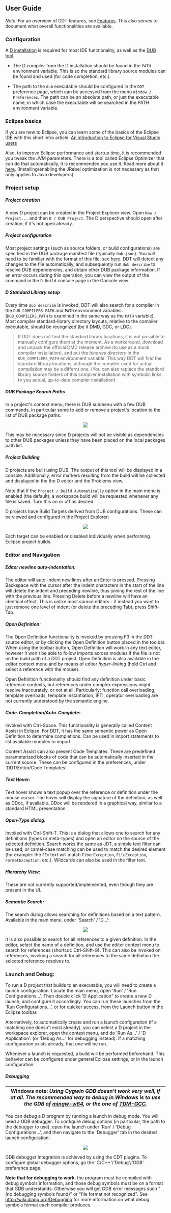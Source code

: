 ## User Guide

*Note:* For an overview of DDT features, see [Features](Features.md#ddt-features). This also serves to document 
what overall functionalities are available.

### Configuration

A [D installation](http://dlang.org/download.html) is required for most IDE functionality, as well as the [DUB tool](http://code.dlang.org/about).

* The D compiler from the D installation should be found in the `PATH` environment variable. This is so the standard library source modules can be found and used (for code completion, etc.).

 * The path to the `dub` executable should be configured in the `DDT` preference page, which can be accessed from the menu `Window / Preferences`. The path can be an absolute path, or just the executable name, in which case the executable will be searched in the PATH environment variable.

### Eclipse basics

If you are new to Eclipse, you can learn some of the basics of the Eclipse IDE with this short intro article: 
[An introduction to Eclipse for Visual Studio users
](http://www.ibm.com/developerworks/opensource/library/os-eclipse-visualstudio/)

Also, to improve Eclipse performance and startup time, it is recommended you tweak the JVM parameters. There is a tool called Eclipse Optimizer that can do that automatically, it is recommended you use it. Read more about it [here](http://www.infoq.com/news/2015/03/eclipse-optimizer). (Installing/enabling the JRebel optimization is not necessary as that only applies to Java developers)


### Project setup

##### Project creation
A new D project can be created in the Project Explorer view. Open `New / Project...` and then `D / DUB Project`. The D perspective should open after creation, if it's not open already.

##### Project configuration
Most project settings (such as source folders, or build configurations) are specified in the DUB package manifest file (typically `dub.json`). You will need to be familiar with the format of this file, see [here](http://code.dlang.org/package-format).
DDT will detect any changes to the file automatically, and subsequently run `dub describe` to resolve DUB dependencies, and obtain other DUB package information. If an error occurs during this operation, you can view the output of the command in the `D Build` console page in the Console view.   

##### D Standard Library setup
Every time `dub describe` is invoked, DDT will also search for a compiler in the `DUB_COMPILERS_PATH` and `PATH` environment variables. (`DUB_COMPILERS_PATH` is examined in the same way as the `PATH` variable). Most compiler standard-library directory layouts, relative to the compiler executable, should be recognized (be it DMD, GDC, or LDC). 

> If DDT does not find the standard library locations, it is not possible to manually configure them at the moment. As a workaround, download and unpack the official DMD release archive (to use as a mock compiler installation), and put the *binaries directory* in the `DUB_COMPILERS_PATH` environment variable. This way DDT will find the standard library locations, although the compiler used for actual compilation may be a differnt one. (You can also replace the standard library source folders of this compiler installation with symbolic links to you actual, up-to-date compiler installation)

##### DUB Package Search Paths

In a project's context menu, there is DUB submenu with a few DUB commands, in particular some to add or remove a project's location to the list of DUB package paths:

<div align="center">
<a href="screenshots/UserGuide_DubCtxMenu.png?raw=true"><img src="screenshots/UserGuide_DubCtxMenu.png" /><a/> 
</div> 

This may be necessary since D projects will not be visible as dependencies to other DUB packages unless they have been placed on the local packages path list.

##### Project Building

D projects are built using DUB. The output of this tool will be displayed in a console. Additionally, error markers resulting from the build will be collected and displayed in the the D editor and the Problems view.

Note that if the `Project / Build Automatically` option in the main menu is enabled (the default), a workspace build will be requested whenever any file is saved. Turn this on or off as desired.

D projects have Build Targets derived from DUB configurations. These can be viewed and configured in the Project Explorer:

<div align="center">
<a href="screenshots/UserGuide_BuildTargets.png?raw=true"><img src="screenshots/UserGuide_BuildTargets.png" /><a/> 
</div>

Each target can be enabled or disabled individually when performing Eclipse project builds. 

### Editor and Navigation

##### Editor newline auto-indentation:
The editor will auto-indent new lines after an Enter is pressed. Pressing Backspace with the cursor after the indent characters in the start of the line will delete the indent and preceding newline, thus joining the rest of the line with the previous line. Pressing Delete before a newline will have an identical effect.
This is unlike most source editors - if instead you want to just remove one level of indent (or delete the preceding Tab), press Shift-Tab. 

##### Open Definition:
The Open Definition functionality is invoked by pressing F3 in the DDT source editor, or by clicking the Open Definition button placed in the toolbar. When using the toolbar button, Open Definition will work in any text editor, however it won't be able to follow imports across modules if the file is not on the build path of a DDT project. Open Definition is also available in the editor context menu and by means of editor *hyper-linking* (hold Ctrl and select a reference with the mouse).

Open Definition functionality should find any definition under basic reference contexts, but references under complex expressions might resolve inaccurately, or not at all.
Particularly: function call overloading, template overloads, template instantiation, IFTI, operator overloading are not currently understood by the semantic engine.

##### Code-Completion/Auto-Complete:
Invoked with Ctrl-Space. This functionality is generally called Content Assist in Eclipse. For DDT, it has the same semantic power as Open Definition to determine completions. Can be used in import statements to list available modules to import.

Content Assist can also present Code Templates. These are predefined parameterized blocks of code that can be automatically inserted in the current source. These can be configured in the preferences, under 'DDT/Editor/Code Templates'.

##### Text Hover:
Text hover shows a text popup over the reference or definition under the mouse cursor. The hover will display the signature of the definition, as well as DDoc, if available. DDoc will be rendered in a graphical way, similar to a standard HTML presentation.

##### Open-Type dialog:
Invoked with Ctrl-Shift-T. This is a dialog that allows one to search for any definitions (types or meta-types) and open an editor on the source of the selected definition. Search works the same as JDT, a simple text filter can be used, or camel-case matching can be used to match the desired element (for example: the `FEx` text will match `FiberException`, `FileException`, `FormatException`, etc.). Wildcards can also be used in the filter text.
 
##### Hierarchy View:
These are not currently supported/implemented, even though they are present in the UI.

##### Semantic Search:
The search dialog allows searching for definitions based on a text pattern. Available in the main menu, under 'Search' / 'D...':

<div align="center">
<a href="screenshots/UserGuide_SearchDialog.png?raw=true"><img src="screenshots/UserGuide_SearchDialog.png" /><a/> 
</div>

It is also possible to search for all references to a given definition. In the editor, select the name of a definition, and use the editor context menu to search for references (shortcut: Ctrl-Shift-G). This can also be invoked on references, invoking a search for all references to the same definition the selected reference resolves to.


### Launch and Debug:
To run a D project that builds to an executable, you will need to create a launch configuration. Locate the main menu, open 'Run' / 'Run Configurations...'. Then double click 'D Application" to create a new D launch, and configure it accordingly. You can run these launches from the 'Run Configurations...', or for quicker access, from the Launch button in the Eclipse toolbar.

Alternatively, to automatically create and run a launch configuration (if a matching one doesn't exist already), you can select a D project in the workspace explorer, open the context menu, and do 'Run As...' / 'D Application'. (or 'Debug As...' for debugging instead). If a matching configuration exists already, that one will be run.

Whenever a launch is requested, a build will be performed beforehand. This behavior can be configured under general Eclipse settings, or in the launch configuration.

##### Debugging

| **Windows note:** _Using Cygwin GDB doesn't work very well, if at all. The recommended way to debug in Windows is to use the GDB of [mingw-w64](http://mingw-w64.org/), or the one of [TDM-GCC](http://tdm-gcc.tdragon.net/)._ |
|----|

You can debug a D program by running a launch in debug mode. You will need a GDB debugger. To configure debug options (in particular, the path to the debugger to use), open the launch under 'Run' / 'Debug Configurations...', and then navigate to the 'Debugger' tab in the desired launch configuration:

<div align="center">
<a href="screenshots/UserGuide_DebuggerLaunchConfiguration.png?raw=true"><img src="screenshots/UserGuide_DebuggerLaunchConfiguration.png" /><a/> 
</div>

GDB debugger integration is achieved by using the CDT plugins. To configure global debugger options, go the 'C/C++'/'Debug'/'GDB' preference page.

**Note that for debugging to work**, the program must be compiled with debug symbols information, and those debug symbols must be on a format that GDB understands. Otherwise you will get GDB error messages such "(no debugging symbols found)" or "file format not recognized". See http://wiki.dlang.org/Debugging for more information on what debug symbols format each compiler produces.
